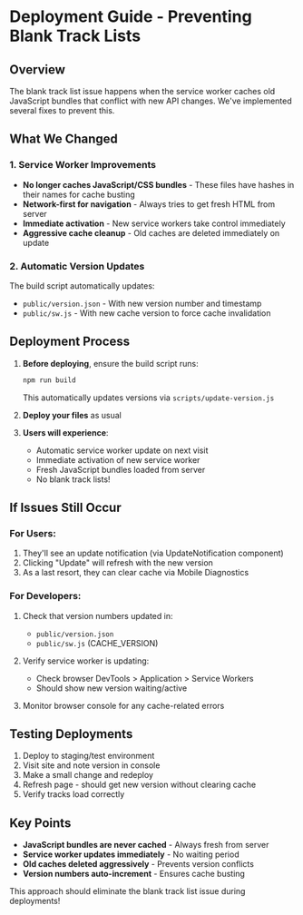 # Deployment Guide - Preventing Blank Track Lists

## Overview
The blank track list issue happens when the service worker caches old JavaScript bundles that conflict with new API changes. We've implemented several fixes to prevent this.

## What We Changed

### 1. Service Worker Improvements
- **No longer caches JavaScript/CSS bundles** - These files have hashes in their names for cache busting
- **Network-first for navigation** - Always tries to get fresh HTML from server
- **Immediate activation** - New service workers take control immediately
- **Aggressive cache cleanup** - Old caches are deleted immediately on update

### 2. Automatic Version Updates
The build script automatically updates:
- `public/version.json` - With new version number and timestamp
- `public/sw.js` - With new cache version to force cache invalidation

## Deployment Process

1. **Before deploying**, ensure the build script runs:
   ```bash
   npm run build
   ```
   This automatically updates versions via `scripts/update-version.js`

2. **Deploy your files** as usual

3. **Users will experience**:
   - Automatic service worker update on next visit
   - Immediate activation of new service worker
   - Fresh JavaScript bundles loaded from server
   - No blank track lists!

## If Issues Still Occur

### For Users:
1. They'll see an update notification (via UpdateNotification component)
2. Clicking "Update" will refresh with the new version
3. As a last resort, they can clear cache via Mobile Diagnostics

### For Developers:
1. Check that version numbers updated in:
   - `public/version.json`
   - `public/sw.js` (CACHE_VERSION)

2. Verify service worker is updating:
   - Check browser DevTools > Application > Service Workers
   - Should show new version waiting/active

3. Monitor browser console for any cache-related errors

## Testing Deployments

1. Deploy to staging/test environment
2. Visit site and note version in console
3. Make a small change and redeploy
4. Refresh page - should get new version without clearing cache
5. Verify tracks load correctly

## Key Points

- **JavaScript bundles are never cached** - Always fresh from server
- **Service worker updates immediately** - No waiting period
- **Old caches deleted aggressively** - Prevents version conflicts
- **Version numbers auto-increment** - Ensures cache busting

This approach should eliminate the blank track list issue during deployments!
